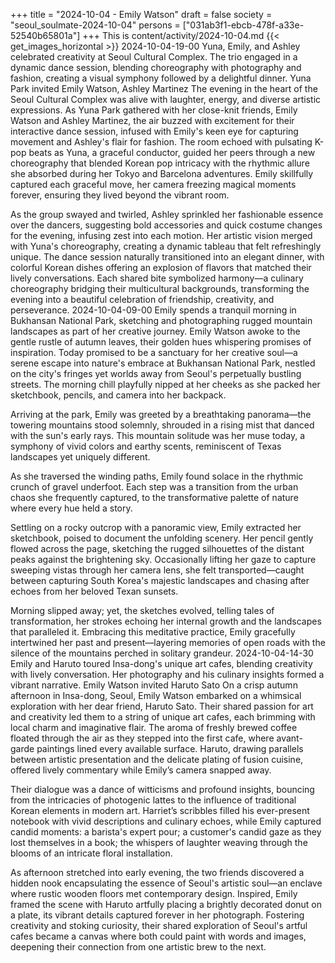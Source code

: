 +++
title = "2024-10-04 - Emily Watson"
draft = false
society = "seoul_soulmate-2024-10-04"
persons = ["031ab3f1-ebcb-478f-a33e-52540b65801a"]
+++
This is content/activity/2024-10-04.md
{{< get_images_horizontal >}}
2024-10-04-19-00
Yuna, Emily, and Ashley celebrated creativity at Seoul Cultural Complex. The trio engaged in a dynamic dance session, blending choreography with photography and fashion, creating a visual symphony followed by a delightful dinner.
Yuna Park invited Emily Watson, Ashley Martinez
The evening in the heart of the Seoul Cultural Complex was alive with laughter, energy, and diverse artistic expressions. As Yuna Park gathered with her close-knit friends, Emily Watson and Ashley Martinez, the air buzzed with excitement for their interactive dance session, infused with Emily's keen eye for capturing movement and Ashley's flair for fashion. The room echoed with pulsating K-pop beats as Yuna, a graceful conductor, guided her peers through a new choreography that blended Korean pop intricacy with the rhythmic allure she absorbed during her Tokyo and Barcelona adventures. Emily skillfully captured each graceful move, her camera freezing magical moments forever, ensuring they lived beyond the vibrant room.

As the group swayed and twirled, Ashley sprinkled her fashionable essence over the dancers, suggesting bold accessories and quick costume changes for the evening, infusing zest into each motion. Her artistic vision merged with Yuna's choreography, creating a dynamic tableau that felt refreshingly unique. The dance session naturally transitioned into an elegant dinner, with colorful Korean dishes offering an explosion of flavors that matched their lively conversations. Each shared bite symbolized harmony—a culinary choreography bridging their multicultural backgrounds, transforming the evening into a beautiful celebration of friendship, creativity, and perseverance.
2024-10-04-09-00
Emily spends a tranquil morning in Bukhansan National Park, sketching and photographing rugged mountain landscapes as part of her creative journey.
Emily Watson awoke to the gentle rustle of autumn leaves, their golden hues whispering promises of inspiration. Today promised to be a sanctuary for her creative soul—a serene escape into nature's embrace at Bukhansan National Park, nestled on the city's fringes yet worlds away from Seoul's perpetually bustling streets. The morning chill playfully nipped at her cheeks as she packed her sketchbook, pencils, and camera into her backpack.

Arriving at the park, Emily was greeted by a breathtaking panorama—the towering mountains stood solemnly, shrouded in a rising mist that danced with the sun's early rays. This mountain solitude was her muse today, a symphony of vivid colors and earthy scents, reminiscent of Texas landscapes yet uniquely different.

As she traversed the winding paths, Emily found solace in the rhythmic crunch of gravel underfoot. Each step was a transition from the urban chaos she frequently captured, to the transformative palette of nature where every hue held a story.

Settling on a rocky outcrop with a panoramic view, Emily extracted her sketchbook, poised to document the unfolding scenery. Her pencil gently flowed across the page, sketching the rugged silhouettes of the distant peaks against the brightening sky. Occasionally lifting her gaze to capture sweeping vistas through her camera lens, she felt transported—caught between capturing South Korea's majestic landscapes and chasing after echoes from her beloved Texan sunsets.

Morning slipped away; yet, the sketches evolved, telling tales of transformation, her strokes echoing her internal growth and the landscapes that paralleled it. Embracing this meditative practice, Emily gracefully intertwined her past and present—layering memories of open roads with the silence of the mountains perched in solitary grandeur.
2024-10-04-14-30
Emily and Haruto toured Insa-dong's unique art cafes, blending creativity with lively conversation. Her photography and his culinary insights formed a vibrant narrative.
Emily Watson invited Haruto Sato
On a crisp autumn afternoon in Insa-dong, Seoul, Emily Watson embarked on a whimsical exploration with her dear friend, Haruto Sato. Their shared passion for art and creativity led them to a string of unique art cafes, each brimming with local charm and imaginative flair. The aroma of freshly brewed coffee floated through the air as they stepped into the first cafe, where avant-garde paintings lined every available surface. Haruto, drawing parallels between artistic presentation and the delicate plating of fusion cuisine, offered lively commentary while Emily’s camera snapped away. 

Their dialogue was a dance of witticisms and profound insights, bouncing from the intricacies of photogenic lattes to the influence of traditional Korean elements in modern art. Harriet’s scribbles filled his ever-present notebook with vivid descriptions and culinary echoes, while Emily captured candid moments: a barista's expert pour; a customer's candid gaze as they lost themselves in a book; the whispers of laughter weaving through the blooms of an intricate floral installation.

As afternoon stretched into early evening, the two friends discovered a hidden nook encapsulating the essence of Seoul's artistic soul—an enclave where rustic wooden floors met contemporary design. Inspired, Emily framed the scene with Haruto artfully placing a brightly decorated donut on a plate, its vibrant details captured forever in her photograph. Fostering creativity and stoking curiosity, their shared exploration of Seoul's artful cafes became a canvas where both could paint with words and images, deepening their connection from one artistic brew to the next.
